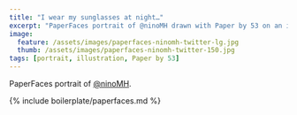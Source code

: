 ```yaml
---
title: "I wear my sunglasses at night…"
excerpt: "PaperFaces portrait of @ninoMH drawn with Paper by 53 on an iPad."
image: 
  feature: /assets/images/paperfaces-ninomh-twitter-lg.jpg
  thumb: /assets/images/paperfaces-ninomh-twitter-150.jpg
tags: [portrait, illustration, Paper by 53]
---
```


PaperFaces portrait of [@ninoMH](http://twitter.com/ninoMH).

{% include boilerplate/paperfaces.md %}